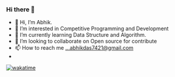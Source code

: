  ### Hi there 👋

- 👋 Hi, I’m Abhik.
- 👀 I’m interested in Competitive Programming and Development
- 🌱 I’m currently learning Data Structure and Algorithm.
- 💞️ I’m looking to collaborate on Open source for contribute
- 📫 How to reach me ...abhikdas7421@gmail.com
- 
 [![wakatime](https://wakatime.com/badge/user/1cd56c43-bd89-498a-8a25-ac2748fd540f.svg)](https://wakatime.com/@1cd56c43-bd89-498a-8a25-ac2748fd540f)
<!---
abhikdas7421/abhikdas7421 is a ✨ special ✨ repository because its `README.md` (this file) appears on your GitHub profile.
You can click the Preview link to take a look at your changes.
--->

